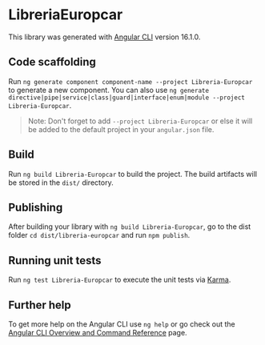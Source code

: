 # LibreriaEuropcar

This library was generated with [Angular CLI](https://github.com/angular/angular-cli) version 16.1.0.

## Code scaffolding

Run `ng generate component component-name --project Libreria-Europcar` to generate a new component. You can also use `ng generate directive|pipe|service|class|guard|interface|enum|module --project Libreria-Europcar`.
> Note: Don't forget to add `--project Libreria-Europcar` or else it will be added to the default project in your `angular.json` file. 

## Build

Run `ng build Libreria-Europcar` to build the project. The build artifacts will be stored in the `dist/` directory.

## Publishing

After building your library with `ng build Libreria-Europcar`, go to the dist folder `cd dist/libreria-europcar` and run `npm publish`.

## Running unit tests

Run `ng test Libreria-Europcar` to execute the unit tests via [Karma](https://karma-runner.github.io).

## Further help

To get more help on the Angular CLI use `ng help` or go check out the [Angular CLI Overview and Command Reference](https://angular.io/cli) page.
